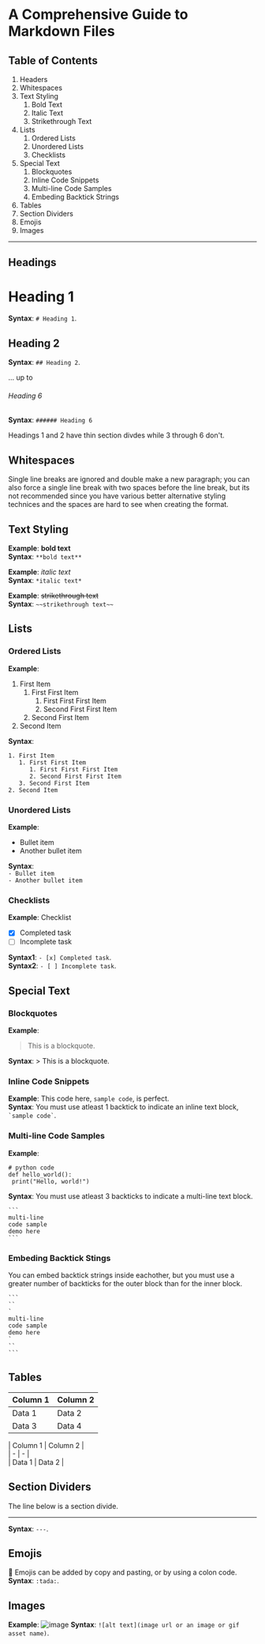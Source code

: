# A Comprehensive Guide to Markdown Files

## Table of Contents

1. Headers
2. Whitespaces
3. Text Styling
   1. Bold Text
   2. Italic Text
   3. Strikethrough Text
4. Lists
   1. Ordered Lists
   2. Unordered Lists
   3. Checklists
5. Special Text
   1. Blockquotes
   2. Inline Code Snippets
   3. Multi-line Code Samples
   4. Embeding Backtick Strings
6. Tables
7. Section Dividers
8. Emojis
9. Images

---

## Headings

# Heading 1  
**Syntax**: `# Heading 1`.

## Heading 2  
**Syntax**: `## Heading 2`.

... up to

###### Heading 6  
**Syntax**: `###### Heading 6`

Headings 1 and 2 have thin section divdes while 3 through 6 don't.


## Whitespaces  
Single line breaks are ignored and double make a new paragraph; you can also force a single line break with two spaces before the line break, but its not recommended since you have various better alternative styling technices and the spaces are hard to see when creating the format.

## Text Styling

**Example**: **bold text**  
**Syntax**: `**bold text**`

**Example**: *italic text*  
**Syntax**: `*italic text*`

**Example**: ~~strikethrough text~~  
**Syntax**: `~~strikethrough text~~`

## Lists

### Ordered Lists

**Example**:  
1. First Item
   1. First First Item
      1. First First First Item
      2. Second First First Item
   3. Second First Item
2. Second Item

**Syntax**:  
```
1. First Item
   1. First First Item
      1. First First First Item
      2. Second First First Item
   3. Second First Item
2. Second Item
```

### Unordered Lists

**Example**:

- Bullet item
- Another bullet item

**Syntax**:  
`- Bullet item`  
`- Another bullet item`

### Checklists

**Example**: Checklist  
- [x] Completed task
- [ ] Incomplete task

**Syntax1**: `- [x] Completed task`.  
**Syntax2**: `- [ ] Incomplete task`.

## Special Text

### Blockquotes

**Example**:  
> This is a blockquote.

**Syntax**: > This is a blockquote.

### Inline Code Snippets

**Example**: This code here, `sample code`, is perfect.  
**Syntax**: You must use atleast 1 backtick to indicate an inline text block, `` `sample code` ``.

### Multi-line Code Samples

**Example**:  
```
# python code
def hello_world():
 print("Hello, world!")
```  
**Syntax**: You must use atleast 3 backticks to indicate a multi-line text block.
````
```
multi-line
code sample
demo here
```
````

### Embeding Backtick Stings

You can embed backtick strings inside eachother, but you must use a greater number of backticks for the outer block than for the inner block.

````
```
``
`
multi-line
code sample
demo here
`
``
```
````

## Tables

| Column 1 | Column 2 |
| - | - |
| Data 1 | Data 2 |
| Data 3 | Data 4 |

\| Column 1 | Column 2 |  
\| - | - |  
\| Data 1 | Data 2 |


## Section Dividers

The line below is a section divide.

---

**Syntax**: `---`.

## Emojis

:tada:
Emojis can be added by copy and pasting, or by using a colon code.  
**Syntax**: `:tada:`.

## Images

**Example**: ![image](https://github.com/TheCyberLocal/styled-coding-notes/assets/93614894/9d6cc948-caef-4b9d-83d4-a98fbd7f3bc2)
**Syntax**: `![alt text](image url or an image or gif asset name)`.
